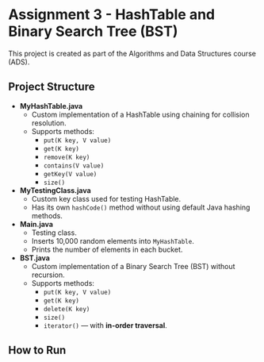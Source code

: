 # Assignment 3 - HashTable and Binary Search Tree (BST)

This project is created as part of the Algorithms and Data Structures course (ADS).

##  Project Structure

- **MyHashTable.java**
  - Custom implementation of a HashTable using chaining for collision resolution.
  - Supports methods:
    - `put(K key, V value)`
    - `get(K key)`
    - `remove(K key)`
    - `contains(V value)`
    - `getKey(V value)`
    - `size()`
- **MyTestingClass.java**
  - Custom key class used for testing HashTable.
  - Has its own `hashCode()` method without using default Java hashing methods.
- **Main.java**
  - Testing class.
  - Inserts 10,000 random elements into `MyHashTable`.
  - Prints the number of elements in each bucket.
- **BST.java**
  - Custom implementation of a Binary Search Tree (BST) without recursion.
  - Supports methods:
    - `put(K key, V value)`
    - `get(K key)`
    - `delete(K key)`
    - `size()`
    - `iterator()` — with **in-order traversal**.

##  How to Run

